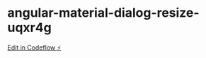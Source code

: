 # angular-material-dialog-resize-uqxr4g

[Edit in Codeflow ⚡️](https://stackblitz.com/~/github.com/zeiadhabbab/angular-material-dialog-resize-uqxr4g)